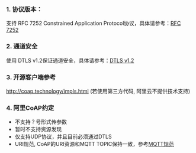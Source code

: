 ### 1. 协议版本：
支持 RFC 7252 Constrained Application Protocol协议，具体请参考：[RFC 7252](http://tools.ietf.org/html/rfc7252)
### 2. 通道安全
使用 DTLS v1.2保证通道安全，具体请参考：[DTLS v1.2](https://tools.ietf.org/html/rfc6347)
### 3. 开源客户端参考
http://coap.technology/impls.html
(若使用第三方代码, 阿里云不提供技术支持)

### 4. 阿里CoAP约定
- 不支持？号形式传参数
- 暂时不支持资源发现
- 仅支持UDP协议，并且目前必须通过DTLS
- URI规范, CoAP的URI资源和MQTT TOPIC保持一致，参考[MQTT规范](~~30540~~)

